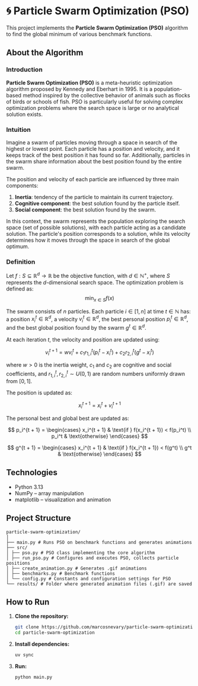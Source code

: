# 🌀 Particle Swarm Optimization (PSO)

This project implements the **Particle Swarm Optimization (PSO)** algorithm to find the global minimum of various benchmark functions.

## About the Algorithm

### Introduction

**Particle Swarm Optimization (PSO)** is a meta-heuristic optimization algorithm proposed by Kennedy and Eberhart in 1995. It is a population-based method inspired by the collective behavior of animals such as flocks of birds or schools of fish. PSO is particularly useful for solving complex optimization problems where the search space is large or no analytical solution exists.

### Intuition

Imagine a swarm of particles moving through a space in search of the highest or lowest point. Each particle has a position and velocity, and it keeps track of the best position it has found so far. Additionally, particles in the swarm share information about the best position found by the entire swarm.

The position and velocity of each particle are influenced by three main components:

1. **Inertia**: tendency of the particle to maintain its current trajectory.
2. **Cognitive component**: the best solution found by the particle itself.
3. **Social component**: the best solution found by the swarm.

In this context, the swarm represents the population exploring the search space (set of possible solutions), with each particle acting as a candidate solution. The particle's position corresponds to a solution, while its velocity determines how it moves through the space in search of the global optimum.

### Definition

Let $f: S \subseteq \mathbb{R}^d \to \mathbb{R}$ be the objective function, with $d \in \mathbb{N}^+$, where $S$ represents the $d$-dimensional search space. The optimization problem is defined as:
$$\min_{x \in S} f(x)$$

The swarm consists of $n$ particles. Each particle $i \in [1, n]$ at time $t \in \mathbb{N}$ has: a position $x_i^t \in \mathbb{R}^d$, a velocity $v_i^t \in \mathbb{R}^d$, the best personal position $p_i^t \in \mathbb{R}^d$, and the best global position found by the swarm $g^t \in \mathbb{R}^d$.

At each iteration $t$, the velocity and position are updated using:

$$
v_i^{t + 1} = wv_i^{t} + c_1r_{1, i}^t(p_i^t - x_i^t) + c_2r_{2,i}^t(g^t - x_i^t)
$$

where $w > 0$ is the inertia weight, $c_1$ and $c_2$ are cognitive and social coefficients, and $r_{1,i}^t, r_{2,i}^t \sim U(0, 1)$ are random numbers uniformly drawn from $[0, 1]$.

The position is updated as:

$$
x_i^{t + 1} = x_i^t + v_i^{t + 1}
$$

The personal best and global best are updated as:

$$
p_i^{t + 1} =
\begin{cases}
x_i^{t + 1} & \text{if } f(x_i^{t + 1}) < f(p_i^t) \\
p_i^t & \text{otherwise}
\end{cases}
$$

$$
g^{t + 1} =
\begin{cases}
x_i^{t + 1} & \text{if } f(x_i^{t + 1}) < f(g^t) \\
g^t & \text{otherwise}
\end{cases}
$$

## Technologies

- Python 3.13
- NumPy – array manipulation
- matplotlib – visualization and animation

## Project Structure

```
particle-swarm-optimization/
│
├── main.py # Runs PSO on benchmark functions and generates animations
├── src/
│ ├── pso.py # PSO class implementing the core algorithm
│ ├── run_pso.py # Configures and executes PSO, collects particle positions
│ ├── create_animation.py # Generates .gif animations
│ ├── benchmarks.py # Benchmark functions
│ └── config.py # Constants and configuration settings for PSO
└── results/ # Folder where generated animation files (.gif) are saved
```

## How to Run

1. **Clone the repository:**

   ```bash
   git clone https://github.com/marcosnevary/particle-swarm-optimization.git
   cd particle-swarm-optimization

   ```

2. **Install dependencies:**

   ```bash
   uv sync
   ```

3. **Run:**

   ```bash
   python main.py
   ```
